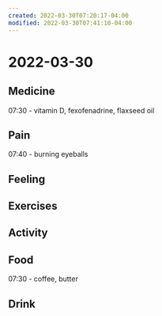 ```yaml
---
created: 2022-03-30T07:20:17-04:00
modified: 2022-03-30T07:41:10-04:00
---
```


# 2022-03-30

## Medicine

07:30 - vitamin D, fexofenadrine, flaxseed oil


## Pain

07:40 - burning eyeballs


## Feeling


## Exercises


## Activity


## Food

07:30 - coffee, butter


## Drink
